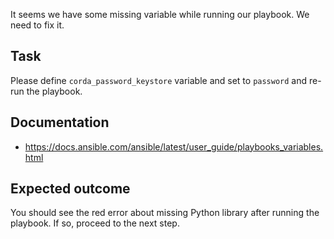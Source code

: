 It seems we have some missing variable while running our playbook. We need to fix it.

## Task

Please define `corda_password_keystore` variable and set to `password` and re-run the playbook.

## Documentation

- <https://docs.ansible.com/ansible/latest/user_guide/playbooks_variables.html>

## Expected outcome

You should see the red error about missing Python library after running the playbook. If so, proceed to the next step.
